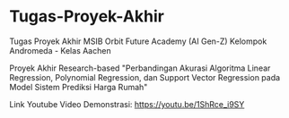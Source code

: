 # Tugas-Proyek-Akhir
Tugas Proyek Akhir MSIB Orbit Future Academy (AI Gen-Z)
Kelompok Andromeda - Kelas Aachen


Proyek Akhir Research-based
"Perbandingan Akurasi Algoritma Linear Regression, Polynomial Regression, 
dan Support Vector Regression pada Model Sistem Prediksi Harga Rumah"

Link Youtube Video Demonstrasi:
https://youtu.be/1ShRce_i9SY 

